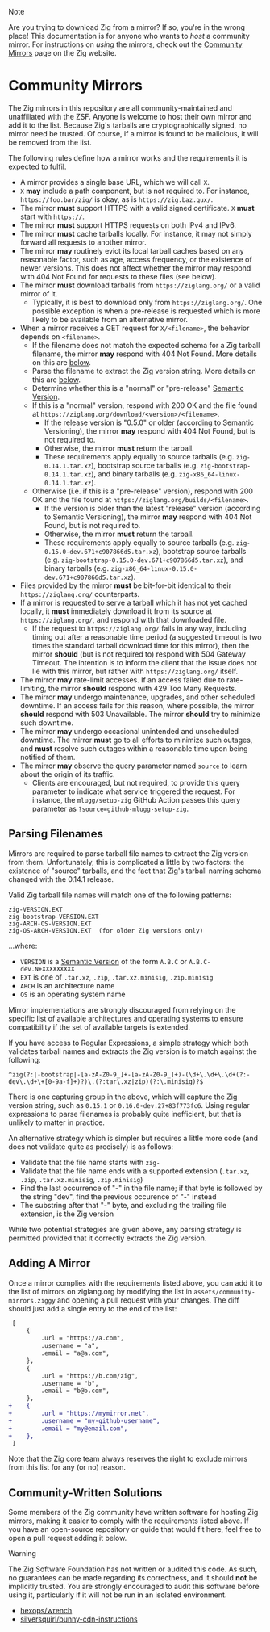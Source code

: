 > [!NOTE]
> Are you trying to download Zig from a mirror? If so, you're in the wrong place! This documentation is for anyone who wants to *host* a community mirror.
> For instructions on *using* the mirrors, check out the [Community Mirrors](https://ziglang.org/download/community-mirrors/) page on the Zig website.

# Community Mirrors

The Zig mirrors in this repository are all community-maintained and unaffiliated with the ZSF. Anyone is welcome to host their own mirror and add it to the
list. Because Zig's tarballs are cryptographically signed, no mirror need be trusted. Of course, if a mirror is found to be malicious, it will be removed from
the list.

The following rules define how a mirror works and the requirements it is expected to fulfil.

* A mirror provides a single base URL, which we will call `X`.
* `X` **may** include a path component, but is not required to. For instance, `https://foo.bar/zig/` is okay,
  as is `https://zig.baz.qux/`.
* The mirror **must** support HTTPS with a valid signed certificate. `X` **must** start with `https://`.
* The mirror **must** support HTTPS requests on both IPv4 and IPv6.
* The mirror **must** cache tarballs locally. For instance, it may not simply forward all requests to another mirror.
* The mirror **may** routinely evict its local tarball caches based on any reasonable factor, such as age, access frequency, or the existence of newer versions. This does not affect whether the mirror may respond with 404 Not Found for requests to these files (see below).
* The mirror **must** download tarballs from `https://ziglang.org/` or a valid mirror of it.
  * Typically, it is best to download only from `https://ziglang.org/`. One possible exception is when a pre-release is requested which is more likely to be available from an alternative mirror.
* When a mirror receives a GET request for `X/<filename>`, the behavior depends on `<filename>`.
  * If the filename does not match the expected schema for a Zig tarball filename, the mirror **may** respond with 404 Not Found. More details on this are [below](#parsing-filenames).
  * Parse the filename to extract the Zig version string. More details on this are [below](#parsing-filenames).
  * Determine whether this is a "normal" or "pre-release" [Semantic Version](https://semver.org/).
  * If this is a "normal" version, respond with 200 OK and the file found at `https://ziglang.org/download/<version>/<filename>`.
    * If the release version is "0.5.0" or older (according to Semantic Versioning), the mirror **may** respond with 404 Not Found, but is not required to.
    * Otherwise, the mirror **must** return the tarball.
    * These requirements apply equally to source tarballs (e.g. `zig-0.14.1.tar.xz`), bootstrap source tarballs (e.g. `zig-bootstrap-0.14.1.tar.xz`), and binary tarballs (e.g. `zig-x86_64-linux-0.14.1.tar.xz`).
  * Otherwise (i.e. if this is a "pre-release" version), respond with 200 OK and the file found at `https://ziglang.org/builds/<filename>`.
    * If the version is older than the latest "release" version (according to Semantic Versioning), the mirror **may** respond with 404 Not Found, but is not required to.
    * Otherwise, the mirror **must** return the tarball.
    * These requirements apply equally to source tarballs (e.g. `zig-0.15.0-dev.671+c907866d5.tar.xz`), bootstrap source tarballs (e.g. `zig-bootstrap-0.15.0-dev.671+c907866d5.tar.xz`), and binary tarballs (e.g. `zig-x86_64-linux-0.15.0-dev.671+c907866d5.tar.xz`).
* Files provided by the mirror **must** be bit-for-bit identical to their `https://ziglang.org/` counterparts.
* If a mirror is requested to serve a tarball which it has not yet cached locally, it **must** immediately download it from its source at `https://ziglang.org/`, and respond with that downloaded file.
  * If the request to `https://ziglang.org/` fails in any way, including timing out after a reasonable time period (a suggested timeout is two times the standard tarball download time for this mirror), then the mirror **should** (but is not required to) respond with 504 Gateway Timeout. The intention is to inform the client that the issue does not lie with this mirror, but rather with `https://ziglang.org/` itself.
* The mirror **may** rate-limit accesses. If an access failed due to rate-limiting, the mirror **should** respond with 429 Too Many Requests.
* The mirror **may** undergo maintenance, upgrades, and other scheduled downtime. If an access fails for this reason, where possible, the mirror **should** respond with 503 Unavailable. The mirror **should** try to minimize such downtime.
* The mirror **may** undergo occasional unintended and unscheduled downtime. The mirror **must** go to all efforts to minimize such outages, and **must** resolve such outages within a reasonable time upon being notified of them.
* The mirror **may** observe the query parameter named `source` to learn about the origin of its traffic.
  * Clients are encouraged, but not required, to provide this query parameter to indicate what service triggered the request. For instance, the `mlugg/setup-zig` GitHub Action passes this query parameter as `?source=github-mlugg-setup-zig`.

## Parsing Filenames

Mirrors are required to parse tarball file names to extract the Zig version from them. Unfortunately,
this is complicated a little by two factors: the existence of "source" tarballs, and the fact that
Zig's tarball naming schema changed with the 0.14.1 release.

Valid Zig tarball file names will match one of the following patterns:
```
zig-VERSION.EXT
zig-bootstrap-VERSION.EXT
zig-ARCH-OS-VERSION.EXT
zig-OS-ARCH-VERSION.EXT  (for older Zig versions only)
```
...where:
* `VERSION` is a [Semantic Version](https://semver.org/) of the form `A.B.C` or `A.B.C-dev.N+XXXXXXXXX`
* `EXT` is one of `.tar.xz`, `.zip`, `.tar.xz.minisig`, `.zip.minisig`
* `ARCH` is an architecture name
* `OS` is an operating system name

Mirror implementations are strongly discouraged from relying on the specific list of available architectures
and operating systems to ensure compatibility if the set of available targets is extended.

If you have access to Regular Expressions, a simple strategy which both validates tarball names and
extracts the Zig version is to match against the following:
```
^zig(?:|-bootstrap|-[a-zA-Z0-9_]+-[a-zA-Z0-9_]+)-(\d+\.\d+\.\d+(?:-dev\.\d+\+[0-9a-f]+)?)\.(?:tar\.xz|zip)(?:\.minisig)?$
```
There is one capturing group in the above, which will capture the Zig version string, such as `0.15.1`
or `0.16.0-dev.27+83f773fc6`. Using regular expressions to parse filenames is probably quite inefficient,
but that is unlikely to matter in practice.

An alternative strategy which is simpler but requires a little more code (and does not validate quite as precisely) is as follows:
* Validate that the file name starts with `zig-`
* Validate that the file name ends with a supported extension (`.tar.xz`, `.zip`, `.tar.xz.minisig`, `.zip.minisig`)
* Find the last occurrence of "-" in the file name; if that byte is followed by the string "dev", find the previous occurence of "-" instead
* The substring after that "-" byte, and excluding the trailing file extension, is the Zig version

While two potential strategies are given above, any parsing strategy is permitted provided that it correctly extracts the Zig version.

## Adding A Mirror

Once a mirror complies with the requirements listed above, you can add it to the list of mirrors on ziglang.org by modifying the list in
`assets/community-mirrors.ziggy` and opening a pull request with your changes. The diff should just add a single entry to the end of the list:

```diff
 [
     {
         .url = "https://a.com",
         .username = "a",
         .email = "a@a.com",
     },
     {
         .url = "https://b.com/zig",
         .username = "b",
         .email = "b@b.com",
     },
+    {
+        .url = "https://mymirror.net",
+        .username = "my-github-username",
+        .email = "my@email.com",
+    },
 ]
```

Note that the Zig core team always reserves the right to exclude mirrors from this list for any (or no) reason.

## Community-Written Solutions

Some members of the Zig community have written software for hosting Zig mirrors, making it easier to comply with the requirements listed above. If you have an open-source repository or guide that would fit here, feel free to open a pull request adding it below.

> [!WARNING]
> The Zig Software Foundation has not written or audited this code. As such, no guarantees can be made regarding its correctness, and it should **not** be
> implicitly trusted. You are strongly encouraged to audit this software before using it, particularly if it will not be run in an isolated environment.

* [hexops/wrench](https://github.com/hexops/wrench?tab=readme-ov-file#run-your-own-ziglangorgdownload-mirror)
* [silversquirl/bunny-cdn-instructions](https://gist.github.com/silversquirl/5c8d734ce8e5712eff8126295847e99f)
